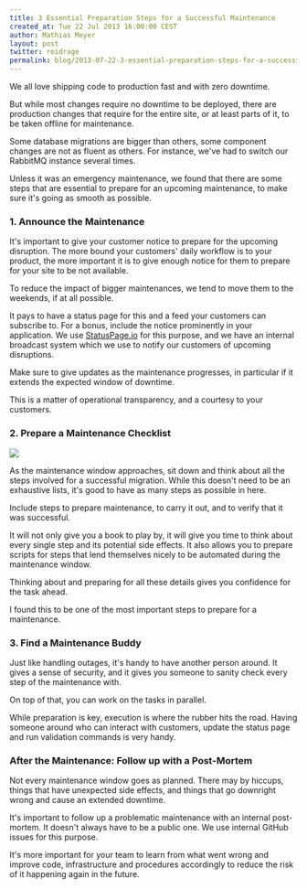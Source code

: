 ```yaml
---
title: 3 Essential Preparation Steps for a Successful Maintenance
created_at: Tue 22 Jul 2013 16:00:00 CEST
author: Mathias Meyer
layout: post
twitter: roidrage
permalink: blog/2013-07-22-3-essential-preparation-steps-for-a-successful-maintenance
---
```

We all love shipping code to production fast and with zero downtime.

But while most changes require no downtime to be deployed, there are production
changes that require for the entire site, or at least parts of it, to be taken
offline for maintenance.

Some database migrations are bigger than others, some component changes are
not as fluent as others. For instance, we've had to switch our RabbitMQ instance
several times.

Unless it was an emergency maintenance, we found that there are some steps that
are essential to prepare for an upcoming maintenance, to make sure it's going as
smooth as possible.

### 1. Announce the Maintenance

It's important to give your customer notice to prepare for the upcoming
disruption. The more bound your customers' daily workflow is to your product,
the more important it is to give enough notice for them to prepare for your site
to be not available.

To reduce the impact of bigger maintenances, we tend to move them to the
weekends, if at all possible.

It pays to have a status page for this and a feed your customers can subscribe
to. For a bonus, include the notice prominently in your application. We use
[StatusPage.io](http://statuspage.io) for this purpose, and we have an internal
broadcast system which we use to notify our customers of upcoming disruptions.

Make sure to give updates as the maintenance progresses, in particular if it
extends the expected window of downtime.

This is a matter of operational transparency, and a courtesy to your customers.

### 2. Prepare a Maintenance Checklist

![](http://s3itch.paperplanes.de/rabbitmqmigration_20130722_094810.jpg)

As the maintenance window approaches, sit down and think about all the steps
involved for a successful migration. While this doesn't need to be an exhaustive
lists, it's good to have as many steps as possible in here.

Include steps to prepare maintenance, to carry it out, and to verify that it was
successful.

It will not only give you a book to play by, it will give you time to think
about every single step and its potential side effects. It also allows you to
prepare scripts for steps that lend themselves nicely to be automated during the
maintenance window.

Thinking about and preparing for all these details gives you confidence for the
task ahead.

I found this to be one of the most important steps to prepare for a maintenance.

### 3. Find a Maintenance Buddy

Just like handling outages, it's handy to have another person around. It gives a
sense of security, and it gives you someone to sanity check every step of the
maintenance with.

On top of that, you can work on the tasks in parallel.

While preparation is key, execution is where the rubber hits the road. Having
someone around who can interact with customers, update the status page and run
validation commands is very handy.

### After the Maintenance: Follow up with a Post-Mortem

Not every maintenance window goes as planned. There may by hiccups, things that
have unexpected side effects, and things that go downright wrong and cause an
extended downtime.

It's important to follow up a problematic maintenance with an internal
post-mortem. It doesn't always have to be a public one. We use internal GitHub
issues for this purpose.

It's more important for your team to learn from what went wrong and improve
code, infrastructure and procedures accordingly to reduce the risk of it
happening again in the future.
